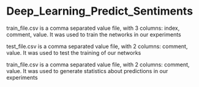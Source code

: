 # Deep_Learning_Predict_Sentiments
 train_file.csv is a comma separated value file, with 3 columns: index, comment, value. 
 It was used to train the networks in our experiments

 test_file.csv is a comma separated value file, with 2 columns: comment, value. 
 It was used to test the training of our networks

 train_file.csv is a comma separated value file, with 2 columns: comment, value. 
 It was used to generate statistics about predictions in our experiments
